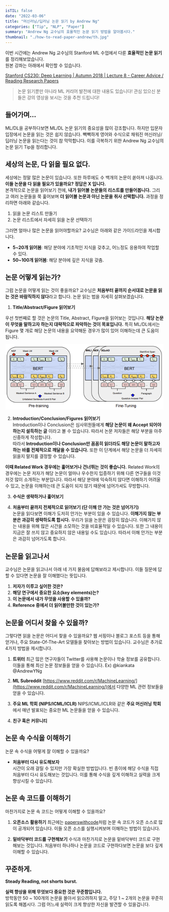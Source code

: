 ```yaml
---
isTIL: false
date: "2022-03-06"
title: "머신러닝/딥러닝 논문 읽기 by Andrew Ng"
categories: ["Tip", "NLP", "Paper"]
summary: "Andrew Ng 교수님의 효율적인 논문 읽기 방법을 알아봅시다."
thumbnail: "./how-to-read-paper-andrew/th.jpg"
---
```


이번 시간에는 Andrew Ng 교수님의 Stanford ML 수업에서 다룬 **효율적인 논문 읽기**를 정리해보았습니다.  
원본 강좌는 아래에서 확인할 수 있습니다.

[Stanford CS230: Deep Learning | Autumn 2018 | Lecture 8 - Career Advice / Reading Research Papers](https://www.youtube.com/watch?v=733m6qBH-jI)

> 논문 읽기뿐만 아니라 ML 커리어 발전에 대한 내용도 있습니다! 관심 있으신 분들은 강의 영상을 보시는 것을 추천 드립니다!

## 들어가며...

ML/DL을 공부하다보면 ML/DL 논문 읽기의 중요성을 많이 강조합니다.
하지만 입문자 입장에서 논문을 읽는 것은 쉽지 않습니다. 빽빽하게 영어와 수식으로 채워진 머신러닝/딥러닝 논문을 읽는다는 것이 참 막막합니다. 이를 극복하기 위한 Andrew Ng 교수님의 논문 읽기 Tip을 정리합니다.

## 세상의 논문, 다 읽을 필요 없다.

세상에는 정말 많은 논문이 있습니다. 또한 하루에도 수 백개의 논문이 쏟아져 나옵니다. **이들 논문을 다 읽을 필요가 있을까요? 정답은 X 입니다.**  
본격적으로 논문을 읽어보기 전에, **내가 읽어볼 논문들의 리스트를 만들어봅니다.**
그리고 여러 논문들을 쭉 훑어보며 **더 읽어볼 논문과 아닌 논문을 취사 선택합니다.**
과정을 정리하면 아래와 같습니다.

1. 읽을 논문 리스트 만들기
2. 논문 리스트에서 자세히 읽을 논문 선택하기

그러면 얼마나 많은 논문을 읽어야할까요? 교수님은 아래와 같은 가이드라인을 제시합니다.

- **5~20개 읽어봄**: 해당 분야에 기초적인 지식을 갖추고, 어느정도 응용하여 작업할 수 있다.
- **50~100개 읽어봄**: 해당 분야에 깊은 지식을 갖춤.

## 논문 어떻게 읽는가?

그럼 논문을 어떻게 읽는 것이 좋을까요?
교수님은 **처음부터 끝까지 순서대로 논문을 읽는 것은 바람직하지 않다**라고 합니다.
논문 읽는 법을 자세히 살펴보겠습니다.

1. **Title/Abstract/Figure 읽어보기**

우선 첫번째로 할 것은 논문의 Title, Abstract, FIgure을 읽어보는 것입니다. **해당 논문이 무엇을 말하고자 하는지 대략적으로 파악하는 것이 목표입니다.** 특히 ML/DL에서는 Figure 몇 개로 해당 논문의 내용을 요약해둔 경우가 많이 있어 이해하는데 큰 도움이 됩니다.

![bert-figure](./how-to-read-paper-andrew/1.png "Bert 논문에 등장하는 Figure입니다. 이것만 보더라도 Bert가 어떤 모델인지 대략 유추할 수 있습니다.")

2. **Introduction/Conclusion/Figures 읽어보기**  
   Introduction이나 Conclusion은 심사위원들에게 **해당 논문이 왜 Accept 되어야 하는지 설득하는 글** 이라고 볼 수 있습니다. 따라서 논문 저자들은 해당 부분을 아주 신중하게 작성합니다.  
   따라서 **Introduction이나 Conclusion만 꼼꼼히 읽더라도 해당 논문이 말하고자 하는 바를 전체적으로 깨달을 수 있습니다.**
   또한 이 단계에서 해당 논문을 더 자세히 읽을지 말지를 결정할 수 있습니다.

**이때 Related Work 경우에는 훑어보거나 건너뛰는 것이 좋습니다.** Related Work의 경우에는 논문 저자가 해당 논문이 얼마나 우수한지 입증하기 위해 다른 연구들을 이것저것 많이 소개하는 부분입니다. 따라서 해당 분야에 익숙하지 않다면 이해하기 어려울 수 있고, 논문을 이해하는데 큰 도움이 되지 않기 때문에 넘어가셔도 무방합니다.

3. **수식은 생략하거나 훑어보기**

4. **처음부터 끝까지 전체적으로 읽어보기 (단 이해 안 가는 것은 넘어가기)**  
   논문을 읽다보면 이해가 도저히 안가는 부분이 있을 수 있습니다. **이해가지 않는 부분은 과감히 생략하도록 합시다.** 우리가 읽을 논문은 굉장히 많습니다. 이해가지 않는 내용을 위해 많은 시간을 소모하는 것을 비효율적일 수 있습니다. 또한 그 내용이 지금은 잘 쓰지 않고 중요하지 않은 내용일 수도 있습니다. 따라서 이해 안가는 부분은 과감히 넘어가도록 합니다.

## 논문을 읽고나서

교수님은 논문을 읽고나서 아래 네 가지 물음에 답해보라고 제시합니다. 이들 질문에 답할 수 있다면 논문을 잘 이해했다는 뜻입니다.

1. **저자가 이루고 싶어한 것은?**
2. **해당 연구에서 중요한 요소(key elements)는?**
3. **이 논문에서 내가 무엇을 사용할 수 있을까?**
4. **Reference 중에서 더 읽어볼만한 것이 있는가?**

## 논문을 어디서 찾을 수 있을까?

그렇다면 읽을 논문은 어디서 찾을 수 있을까요? 웹 서핑이나 블로그 포스트 등을 통해 얻거나, 주요 State-Of-The-Art 모델들을 찾아보는 방법이 있습니다. 교수님은 추가로 4가지 방법을 제시합니다.

1. **트위터**
   최근 많은 연구자들이 Twitter를 사용해 논문이나 학술 정보를 공유합니다. 이들을 통해 최신 논문 정보들을 얻을 수 있습니다. Ex) @kiankata @AndrewYNg

2. **ML Subreddit**
   [https://www.reddit.com/r/MachineLearning/](https://www.reddit.com/r/MachineLearning/)에서 다양한 ML 관련 정보들을 얻을 수 있습니다.

3. **주요 ML 학회 (NIPS/ICML/ICLR)**
   NIPS/ICML/ICLR와 같은 **주요 머신러닝 학회** 에서 매년 발표되는 중요한 ML 논문들을 얻을 수 있습니다.

4. **친구 혹은 커뮤니티**

## 논문 속 수식을 이해하기

논문 속 수식을 어떻게 잘 이해할 수 있을까요?

- **처음부터 다시 유도해보자**  
  시간이 오래 걸릴 수 있지만 가장 확실한 방법입니다. 빈 종이에 해당 수식을 직접 처음부터 다시 유도해보는 것입니다. 이를 통해 수식을 깊게 이해하고 실력을 크게 향상시킬 수 있습니다.

## 논문 속 코드를 이해하기

마찬가지로 논문 속 코드는 어떻게 이해할 수 있을까요?

1. **오픈소스 활용하기**
   최근에는 [paperswithcode](https://paperswithcode.com/)처럼 논문 속 코드가 오픈 소스로 많이 공개되어 있습니다. 이들 오픈 소스를 실행시켜보며 이해하는 방법이 있습니다.

2. **밑바닥부터 코드를 구현해보기**
   수식과 마찬가지로 논문을 밑바닥부터 코드로 구현해보는 것입니다. 처음부터 하나하나 논문을 코드로 구현하다보면 논문을 보다 깊게 이해할 수 있습니다.

## 꾸준하게.

**Steady Reading, not shorts burst.**

**실력 향상을 위해 무엇보다 중요한 것은 꾸준함입니다.**  
방학동안 50 \~ 100개의 논문을 몰아서 읽으려하지 말고, 주당 1 \~ 2개의 논문을 꾸준히 읽도록 해봅시다. 그럼 어느새 실력이 크게 향상한 자신을 발견할 수 있을겁니다.
